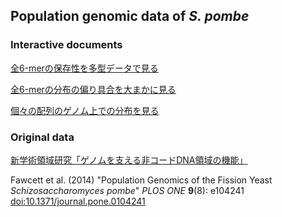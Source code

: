 ## Population genomic data of *S. pombe*

### Interactive documents

[全6-merの保存性を多型データで見る](http://charles.biology.tohoku.ac.jp/pomber/polymorphism/)

[全6-merの分布の偏り具合を大まかに見る](http://charles.biology.tohoku.ac.jp/pomber/evenness/)

[個々の配列のゲノム上での分布を見る](http://charles.biology.tohoku.ac.jp/pomber/distribution/)

### Original data

[新学術領域研究「ゲノムを支える非コードDNA領域の機能」](http://www.nsc.nagoya-cu.ac.jp/~jnakayam/ncDNA.html)

Fawcett et al. (2014)
"Population Genomics of the Fission Yeast *Schizosaccharomyces pombe*"
*PLOS ONE* **9**(8): e104241
[doi:10.1371/journal.pone.0104241](http://dx.doi.org/10.1371/journal.pone.0104241)
